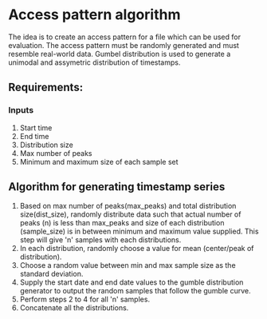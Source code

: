 # Access pattern algorithm

The idea is to create an access pattern for a file which can be used for evaluation. The access pattern must be randomly generated and must resemble real-world data. Gumbel distribution is used to generate a unimodal and assymetric distribution of timestamps.

## Requirements:

### Inputs
1. Start time
2. End time
3. Distribution size
4. Max number of peaks
5. Minimum and maximum size of each sample set


## Algorithm for generating timestamp series
1. Based on max number of peaks(max_peaks) and total distribution size(dist_size), randomly distribute data such that actual number of peaks (n) is less than max_peaks and size of each distribution (sample_size) is in between minimum and maximum value supplied. This step will give 'n' samples with each distributions.
2. In each distribution, randomly choose a value for mean (center/peak of distribution). 
3. Choose a random value between min and max sample size as the standard deviation.
4. Supply the start date and end date values to the gumble distribution generator to output the random samples that follow the gumble curve.
5. Perform steps 2 to 4 for all 'n' samples.
6. Concatenate all the distributions.

